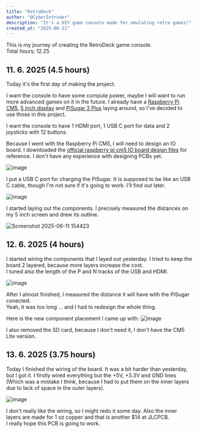 ```yaml
---
title: "RetroDeck"
author: "@CyberIntruder"
description: "It's a DIY game console made for emulating retro games!"
created_at: "2025-06-11"
---
```


This is my journey of creating the RetroDeck game console. <br>
Total hours: 12.25

## 11. 6. 2025 (4.5 hours)

Today it's the first day of making the project.

I want the console to have some compute power, maybe I will want to run more advanced games on it in the future. I already have a [Raspberry Pi CM5](https://www.raspberrypi.com/products/compute-module-5), [5 inch display](https://www.elecrow.com/rc050s-hdmi-5-inch-800x480-capacitive-touch-monitor-built-in-speaker-with-backlight-control.html?idd=6) and [PiSugar 3 Plus](https://www.pisugar.com/products/pisugar-3-plus-raspberry-pi-ups) laying around, so I've decided to use those in this project.

I want the console to have 1 HDMI port, 1 USB C port for data and 2 joysticks with 12 buttons.

Because I went with the Raspberry Pi CM5, I will need to design an IO board. I downloaded the [official raspberry pi cm5 IO board design files](https://rpltd.co/cm5io-design-files) for reference. I don't have any experience with designing PCBs yet.

![image](https://github.com/user-attachments/assets/0a0c9e3e-010a-425a-8ac7-4fbea0cfbc26)

I put a USB C port for charging the PiSugar. It is supposed to be like an USB C cable, though I'm not sure if it's going to work. I'll find out later.

![image](https://github.com/user-attachments/assets/ee02b9e1-235f-4121-9758-7ab1a2f0a689)

I started laying out the components. I precisely measured the distances on my 5 inch screen and drew its outline.

![Screenshot 2025-06-11 154423](https://github.com/user-attachments/assets/1abfea29-b796-4895-937e-14d929d374df)


## 12. 6. 2025 (4 hours)

I started wiring the components that I layed out yesterday. I tried to keep the board 2 layered, because more layers increase the cost. <br>
I tuned also the length of the P and N tracks of the USB and HDMI.

![image](https://github.com/user-attachments/assets/994359ac-d6c1-4e85-9a7e-8700c2efff2a)

After I almost finished, I measured the distance it will have with the PiSugar conected. <br>
Yeah, it was too long ... and I had to redesign the whole thing.

Here is the new component placement I came up with:
![image](https://github.com/user-attachments/assets/e8c3a5b9-1fc6-48b7-992f-7be9a816c550)

I also removed the SD card, because I don't need it, I don't have the CM5 Lite version.


## 13. 6. 2025 (3.75 hours)

Today I finished the wiring of the board. It was a bit harder than yesterday, but I got it. I firstly wired everything but the +5V, +3.3V and GND lines (Which was a mistake I think, because I had to put them on the inner layers due to lack of space in the outer layers).

![image](https://github.com/user-attachments/assets/9c4f00ec-2b83-44e5-a07e-a8cdc9b9a26d)

I don't really like the wiring, so I might redo it some day. Also the inner layers are made for 1 oz copper and that is another $14 at JLCPCB. <br>
I really hope this PCB is going to work.
